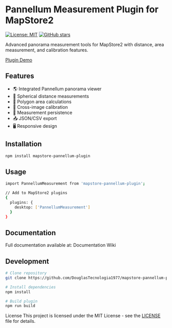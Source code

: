 # Pannellum Measurement Plugin for MapStore2

[![License: MIT](https://img.shields.io/badge/License-MIT-yellow.svg)](https://opensource.org/licenses/MIT)
[![GitHub stars](https://img.shields.io/github/stars/seu-usuario/mapstore-pannellum-plugin)](https://github.com/seu-usuario/mapstore-pannellum-plugin/stargazers)

Advanced panorama measurement tools for MapStore2 with distance, area measurement, and calibration features.

[Plugin Demo](assets/images/plugin-screenshot.png)

## Features

- 🌎 Integrated Pannellum panorama viewer
- 📏 Spherical distance measurements
- 📐 Polygon area calculations
- 🎯 Cross-image calibration
- 💾 Measurement persistence
- 📤 JSON/CSV export
- 🖥️ Responsive design

## Installation

```bash
npm install mapstore-pannellum-plugin

````
## Usage
```bash
import PannellumMeasurement from 'mapstore-pannellum-plugin';

// Add to MapStore2 plugins
{
  plugins: {
    desktop: ['PannellumMeasurement']
  }
}

```
## Documentation
Full documentation available at:
Documentation Wiki

## Development
```bash
# Clone repository
git clone https://github.com/DouglasTecnologia1977/mapstore-pannellum-plugin.git

# Install dependencies
npm install

# Build plugin
npm run build

```
License
This project is licensed under the MIT License - see the [LICENSE](https://github.com/DouglasTecnologia1977/pannellum-measurement-plugin/blob/main/LICENSE) file for details.
